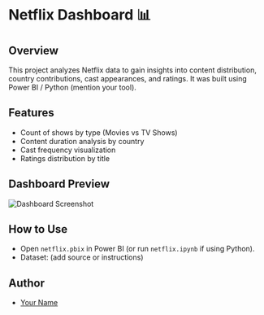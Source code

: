 # Netflix Dashboard 📊

## Overview
This project analyzes Netflix data to gain insights into content distribution, country contributions, cast appearances, and ratings. 
It was built using Power BI / Python (mention your tool).

## Features
- Count of shows by type (Movies vs TV Shows)
- Content duration analysis by country
- Cast frequency visualization
- Ratings distribution by title

## Dashboard Preview
![Dashboard Screenshot](images/netflix.PNG)

## How to Use
- Open `netflix.pbix` in Power BI (or run `netflix.ipynb` if using Python).
- Dataset: (add source or instructions)

## Author
- [Your Name](https://github.com/yourusername)
